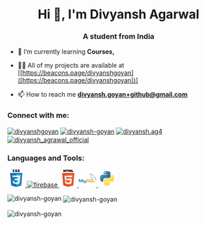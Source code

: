 <h1 align="center">Hi 👋, I'm Divyansh Agarwal</h1>
<h3 align="center">A student from India</h3>

- 🌱 I’m currently learning **Courses,**

- 👨‍💻 All of my projects are available at [[https://beacons.page/divyanshgoyan]([https://beacons.page/divyanshgoyan])]

- 📫 How to reach me **divyansh.goyan+github@gmail.com**

<h3 align="left">Connect with me:</h3>
<p align="left">
<a href="https://dev.to/divyanshgoyan" target="blank"><img align="center" src="https://raw.githubusercontent.com/rahuldkjain/github-profile-readme-generator/master/src/images/icons/Social/devto.svg" alt="divyanshgoyan" height="30" width="40" /></a>
<a href="https://linkedin.com/in/divyansh-goyan" target="blank"><img align="center" src="https://raw.githubusercontent.com/rahuldkjain/github-profile-readme-generator/master/src/images/icons/Social/linked-in-alt.svg" alt="divyansh-goyan" height="30" width="40" /></a>
<a href="https://fb.com/divyansh.ag4" target="blank"><img align="center" src="https://raw.githubusercontent.com/rahuldkjain/github-profile-readme-generator/master/src/images/icons/Social/facebook.svg" alt="divyansh.ag4" height="30" width="40" /></a>
<a href="https://instagram.com/divyansh_agrawal_official" target="blank"><img align="center" src="https://raw.githubusercontent.com/rahuldkjain/github-profile-readme-generator/master/src/images/icons/Social/instagram.svg" alt="divyansh_agrawal_official" height="30" width="40" /></a>
</p>

<h3 align="left">Languages and Tools:</h3>
<p align="left"> <a href="https://www.w3schools.com/css/" target="_blank" rel="noreferrer"> <img src="https://raw.githubusercontent.com/devicons/devicon/master/icons/css3/css3-original-wordmark.svg" alt="css3" width="40" height="40"/> </a> <a href="https://firebase.google.com/" target="_blank" rel="noreferrer"> <img src="https://www.vectorlogo.zone/logos/firebase/firebase-icon.svg" alt="firebase" width="40" height="40"/> </a> <a href="https://www.w3.org/html/" target="_blank" rel="noreferrer"> <img src="https://raw.githubusercontent.com/devicons/devicon/master/icons/html5/html5-original-wordmark.svg" alt="html5" width="40" height="40"/> </a> <a href="https://www.mysql.com/" target="_blank" rel="noreferrer"> <img src="https://raw.githubusercontent.com/devicons/devicon/master/icons/mysql/mysql-original-wordmark.svg" alt="mysql" width="40" height="40"/> </a> <a href="https://www.python.org" target="_blank" rel="noreferrer"> <img src="https://raw.githubusercontent.com/devicons/devicon/master/icons/python/python-original.svg" alt="python" width="40" height="40"/> </a> </p>

<p><img align="left" src="https://github-readme-stats.vercel.app/api/top-langs?username=divyansh-goyan&show_icons=true&theme=dark&title_color=ff0000&text_color=ffffff&locale=en&layout=compact" alt="divyansh-goyan" /></p>

<p>&nbsp;<img align="center" src="https://github-readme-stats.vercel.app/api?username=divyansh-goyan&show_icons=true&theme=dark&title_color=ff0000&text_color=ffffff&locale=en" alt="divyansh-goyan" /></p>

<p><img align="center" src="https://github-readme-streak-stats.herokuapp.com/?user=divyansh-goyan&theme=dark" alt="divyansh-goyan" /></p>
